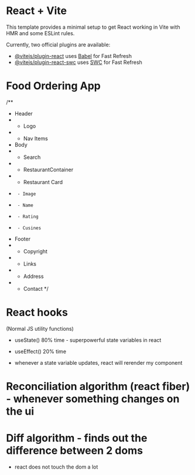 # React + Vite

This template provides a minimal setup to get React working in Vite with HMR and some ESLint rules.

Currently, two official plugins are available:

- [@vitejs/plugin-react](https://github.com/vitejs/vite-plugin-react/blob/main/packages/plugin-react/README.md) uses [Babel](https://babeljs.io/) for Fast Refresh
- [@vitejs/plugin-react-swc](https://github.com/vitejs/vite-plugin-react-swc) uses [SWC](https://swc.rs/) for Fast Refresh


# Food Ordering App
/**
 * Header
 *  - Logo
 *  - Nav Items
 * Body
 *  - Search
 *  - RestaurantContainer
 *    - Restaurant Card
 *      - Image
 *      - Name
 *      - Rating
 *      - Cusines
 * Footer
 *  - Copyright
 *  - Links
 *  - Address
 *  - Contact
 */

 # React hooks
 (Normal JS utility functions)
 - useState() 80% time - superpowerful state variables in react
 - useEffect() 20% time

 - whenever a state variable updates, react will rerender my component

 # Reconciliation algorithm (react fiber) - whenever something changes on the ui
 # Diff algorithm - finds out the difference between 2 doms
  - react does not touch the dom a lot